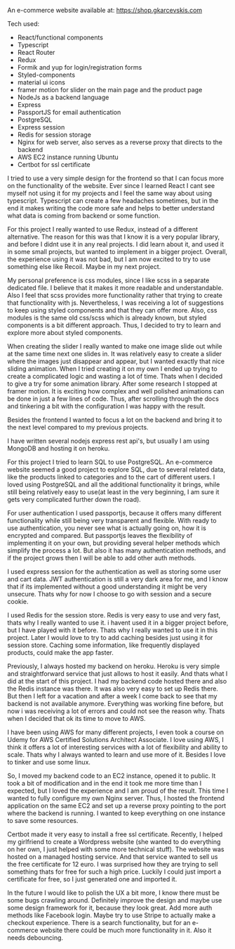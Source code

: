 An e-commerce website available at: https://shop.gkarcevskis.com

Tech used:
- React/functional components
- Typescript
- React Router
- Redux
- Formik and yup for login/registration forms
- Styled-components
- material ui icons
- framer motion for slider on the main page and the product page
- NodeJs as a backend language
- Express
- PassportJS for email authentication
- PostgreSQL
- Express session
- Redis for session storage
- Nginx for web server, also serves as a reverse proxy that directs to the backend
- AWS EC2 instance running Ubuntu
- Certbot for ssl certificate

I tried to use a very simple design for the frontend so that I can focus more on the functionality of the website.
Ever since I learned React I cant see myself not using it for my projects and I feel the same way about using typescript. 
Typescript can create a few headaches sometimes, but in the end it makes writing the code more safe and helps to better understand what data is coming from backend or some function. 

For this project I really wanted to use Redux, instead of a different alternative. The reason for this was that I know it is a very popular library, and before I didnt use it in any real projects. I did learn about it, and used it in some small projects, but wanted to implement in a bigger project. 
Overall, the experience using it was not bad, but I am now excited to try to use something else like Recoil. Maybe in my next project. 

My personal preference is css modules, since I like scss in a separate dedicated file. I believe that it makes it more readable and understandable. Also I feel that scss provides more functionality rather that trying to create that functionality with js. 
Nevertheless, I was receiving a lot of suggestions to keep using styled components and that they can offer more. Also, css modules is the same old css/scss which is already known, but styled components is a bit different approach. Thus, I decided to try to learn and explore more about styled components. 

When creating the slider I really wanted to make one image slide out while at the same time next one slides in. It was relatively easy to create a slider where the images just disappear and appear, but I wanted exactly that nice sliding animation. 
When I tried creating it on my own I ended up trying to create a complicated logic and wasting a lot of time. Thats when I decided to give a try for some animation library. 
After some research I stopped at framer motion. It is exciting how complex and well polished animations can be done in just a few lines of code. 
Thus, after scrolling through the docs and tinkering a bit with the configuration I was happy with the result.

Besides the frontend I wanted to focus a lot on the backend and bring it to the next level compared to my previous projects. 

I have written several nodejs express rest api's, but usually I am using MongoDB and hosting it on heroku.

For this project I tried to learn SQL to use PostgreSQL. An e-commerce website seemed a good project to explore SQL, due to several related data, like the products linked to categories and to the cart of different users. 
I loved using PostgreSQL and all the additional functionality it brings, while still being relatively easy to use(at least in the very beginning, I am sure it gets very complicated further down the road). 

For user authentication I used passportjs, because it offers many different functionality while still being very transparent and flexible. 
With ready to use authentication, you never see what is actually going on, how it is encrypted and compared. But passportjs leaves the flexibility of implementing it on your own, but providing several helper methods which simplify the process a lot. 
But also it has many authentication methods, and if the project grows then I will be able to add other auth methods. 

I used express session for the authentication as well as storing some user and cart data. JWT authentication is still a very dark area for me, and I know that if its implemented without a good understanding it might be very unsecure. Thats why for now I choose to go with session and a secure cookie. 

I used Redis for the session store. Redis is very easy to use and very fast, thats why I really wanted to use it. 
i havent used it in a bigger project before, but I have played with it before. Thats why I really wanted to use it in this project. 
Later I would love to try to add caching besides just using it for session store. Caching some information, like frequently displayed products, could make the app faster. 

Previously, I always hosted my backend on heroku. Heroku is very simple and straightforward service that just allows to host it easily. 
And thats what I did at the start of this project. I had my backend code hosted there and also the Redis instance was there. It was also very easy to set up Redis there. 
But then I left for a vacation and after a week I come back to see that my backend is not available anymore. Everything was working fine before, but now i was receiving a lot of errors and could not see the reason why. Thats when I decided that ok its time to move to AWS. 

I have been using AWS for many different projects, I even took a course on Udemy for AWS Certified Solutions Architect Associate. I love using AWS, I think it offers a lot of interesting services with a lot of flexibility and ability to scale. Thats why I always wanted to learn and use more of it. 
Besides I love to tinker and use some linux. 

So, I moved my backend code to an EC2 instance, opened it to public. It took a bit of modification and in the end it took me more time than I expected, but I loved the experience and I am proud of the result. 
This time I wanted to fully configure my own Nginx server. Thus, I hosted the frontend application on the same EC2 and set up a reverse proxy pointing to the port where the backend is running. I wanted to keep everything on one instance to save some resources. 

Certbot made it very easy to install a free ssl certificate. Recently, I helped my girlfriend to create a Wordpress website (she wanted to do everything on her own, I just helped with some more technical stuff). The website was hosted on a managed hosting service. And that service wanted to sell us the free certificate for 12 euro. I was surprised how they are trying to sell something thats for free for such a high price. Luckily I could just import a certificate for free, so I just generated one and imported it. 

In the future I would like to polish the UX a bit more, I know there must be some bugs crawling around. 
Definitely improve the design and maybe use some design framework for it, because they look great. 
Add more auth methods like Facebook login. 
Maybe try to use Stripe to actually make a checkout experience. 
There is a search functionality, but for an e-commerce website there could be much more functionality in it. Also it needs debouncing. 
